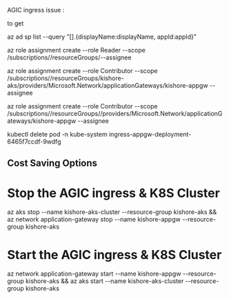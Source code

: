 AGIC ingress issue : 

to get <AGIC-IDENTITY-PRINCIPAL-ID>

az ad sp list --query "[].{displayName:displayName, appId:appId}"


az role assignment create --role Reader --scope /subscriptions/<SUBSCRPTION-ID>/resourceGroups/<AKS-RESOURCE-GROUP>--assignee <AGIC-IDENTITY-PRINCIPAL-ID>


az role assignment create --role Contributor --scope /subscriptions/<SUBSCRPTION-ID>/resourceGroups/kishore-aks/providers/Microsoft.Network/applicationGateways/kishore-appgw --assignee <AGIC-IDENTITY-PRINCIPAL-ID>


az role assignment create --role Contributor --scope /subscriptions/<SUBSCRPTION-ID>/resourceGroups/<AKS-MANAGED-NODE-RESOURCE-GROUP>/providers/Microsoft.Network/applicationGateways/kishore-appgw --assignee <AGIC-IDENTITY-PRINCIPAL-ID>

kubectl delete pod -n kube-system ingress-appgw-deployment-6465f7ccdf-9wdfg

## Cost Saving Options

# Stop the AGIC ingress & K8S Cluster
az aks stop --name kishore-aks-cluster --resource-group kishore-aks && 
az network application-gateway stop --name kishore-appgw --resource-group kishore-aks

# Start  the AGIC ingress & K8S Cluster
az network application-gateway start --name kishore-appgw --resource-group kishore-aks && 
az aks start --name kishore-aks-cluster --resource-group kishore-aks
